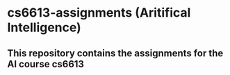 # cs6613-assignments (Aritifical Intelligence)

## This repository contains the assignments for the AI course cs6613
